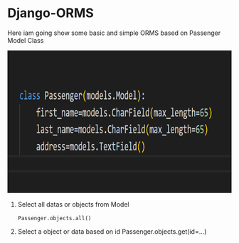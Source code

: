 # Django-ORMS

Here iam going show some basic and simple ORMS based on Passenger Model Class

<img src="images/Capture.PNG" width="760" height="320">

1. Select all datas or objects from Model

       Passenger.objects.all()
2. Select a object or data based on id
       Passenger.objects.get(id=...)
